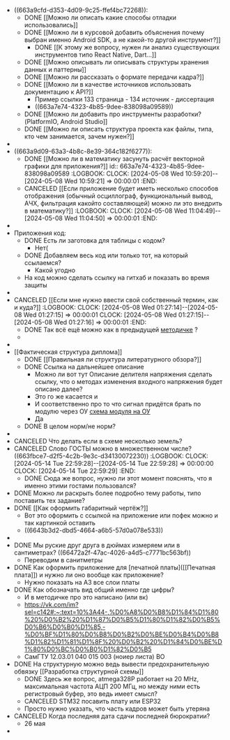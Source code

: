 - ((663a9cfd-d353-4d09-9c25-ffef4bc72268)):
	- DONE [[Можно ли описать какие способы отладки использовались]]
	- DONE [[Можно ли в курсовой добавить объяснения почему выбран именно Android SDK, а не какой-то другой инструмент?]]
		- DONE [[К этому же вопросу, нужен ли анализ существующих инструментов типо React Native, Dart...]]
	- DONE [[Можно описывать ли описывать структуры хранения данных и паттерны]]
	- DONE [[Можно ли рассказать о формате передачи кадра?]]
	- DONE [[Можно ли в качестве источников использовать документацию к API?]]
		- Пример ссылки 133 страница - 134 источник - диссертация
		- ((663a7e74-4323-4b85-9dee-838098a09589))
	- DONE [[Можно ли добавить про инструменты разработки? (PlatformIO, Android Studio]]
	- DONE [[Можно ли описать структура проекта как файлы, типа, кто чем занимается, зачем нужен?]]
-
- ((663a9d09-63a3-4b8c-8e39-364c182f6277)):
	- DONE [[Можно ли в математику засунуть расчёт векторной графики для приложения?]]
	  id:: 663a7e74-4323-4b85-9dee-838098a09589
	  :LOGBOOK:
	  CLOCK: [2024-05-08 Wed 10:59:20]--[2024-05-08 Wed 10:59:21] =>  00:00:01
	  :END:
	- CANCELED [[Если приложение будет иметь несколько способов отображения (обычный осциллограф, функциональный вывод, АЧХ, фильтрация какойто составляющей) можно ли это внедрить в математику?]]
	  :LOGBOOK:
	  CLOCK: [2024-05-08 Wed 11:04:49]--[2024-05-08 Wed 11:04:50] =>  00:00:01
	  :END:
-
- Приложения код:
	- DONE Есть ли заготовка для таблицы с кодом?
		- Нет(
	- DONE Добавляем весь код или только тот, на который ссылаемся?
		- Какой угодно
	- На код можно сделать ссылку на гитхаб и показать во время защиты
-
- CANCELED [[Если мне нужно ввести свой собственный термин, как и куда?]]
  :LOGBOOK:
  CLOCK: [2024-05-08 Wed 01:27:14]--[2024-05-08 Wed 01:27:15] =>  00:00:01
  CLOCK: [2024-05-08 Wed 01:27:15]--[2024-05-08 Wed 01:27:16] =>  00:00:01
  :END:
	- DONE Так всё ещё можно как в предыдущей [методичке]([[Методичка]]) ?
	-
-
- [[Фактическая структура диплома]]
	- DONE [[Правильная ли структура литературного обзора?]]
	- DONE Ссылка на дальнейшее описание
		- Можно ли вот тут Описание делителя напряжения сделать ссылку, что о методах изменения входного напряжения будет описано далее?
		- Это го же касается  и
		- И соответственно про то что сигнал придётся брать по модулю через ОУ [схема модуля на ОУ](https://habr.com/ru/companies/ruvds/articles/652325/#:~:text=%D0%9D%D0%B0%D1%85%D0%BE%D0%B6%D0%B4%D0%B5%D0%BD%D0%B8%D0%B5%20%D0%B0%D0%B1%D1%81%D0%BE%D0%BB%D1%8E%D1%82%D0%BD%D0%BE%D0%B3%D0%BE%20%D0%B7%D0%BD%D0%B0%D1%87%D0%B5%D0%BD%D0%B8%D1%8F%20%D0%BD%D0%B0%D0%BF%D1%80%D1%8F%D0%B6%D0%B5%D0%BD%D0%B8%D1%8F%20%D1%81%D0%B8%D0%B3%D0%BD%D0%B0%D0%BB%D0%B0)
		- Да
	- DONE В целом норм/не норм?
-
- CANCELED Что делать если в схеме несколько земель?
- CANCELED Слово ГОСТЫ можно в множественном числе? ((663fbce7-d2f5-4c2b-9e3c-d34130072230))
  :LOGBOOK:
  CLOCK: [2024-05-14 Tue 22:59:28]--[2024-05-14 Tue 22:59:28] =>  00:00:00
  CLOCK: [2024-05-14 Tue 22:59:29]
  :END:
	- DONE Сюда же вопрос, нужно ли этот момент пояснять, что я именно этими гостами пользовался?
- DONE Можно ли раскрыть более подробно тему работы, типо поставить тех задание?
- DONE [[Как оформить габаритный чертёж?]]
	- Вот это оформить с ссылкой на приложение или пофек можно и так картинкой оставить
	- ((6643b3d2-dbd5-4664-a6b5-57d0a078e533))
-
- DONE Мы руские друг друга в дюймах измеряем или в сантиметрах? ((66472a2f-47ac-4026-a4d5-c7771bc563bf))
	- Переводим в санитметры
- DONE Как оформить приложение для [печатной платы]([[Печатная плата]]) и нужно ли оно вообще как приложение?
	- Нужно показать на А3 все слои платы
- DONE Как обозначать вид общий именно где цифры?
	- И в методичке про это написано (или вк)
	- https://vk.com/im?sel=c142#:~:text=10%3A44-,%D0%A8%D0%B8%D1%84%D1%80%20%D0%B2%20%D1%87%D0%B5%D1%80%D1%82%D0%B5%D0%B6%D0%B0%D1%85,-%D0%BF%D1%80%D0%B8%D0%B2%D0%BE%D0%B4%D0%B8%D1%82%D1%81%D1%8F%20%D0%B2%20%D1%84%D0%BE%D1%80%D0%BC%D0%B0%D1%82%D0%B5
	- СамГТУ 12.03.01 040 015 003 (ноиер листа) ВО
- DONE На структурную можно ведь вывести предохранительную обвязку [[Разработка структурной схемы]]
	- DONE Здесь же вопрос, atmega328P работает на 20 MHz, максимальная частота АЦП 200 МГц, но между ними есть регистровый буфер, это ведь имеет смысл?
	- CANCELED STM32 посавить плату или ESP32
	- Просто нужно указать, что часть кадров может быть утеряна
- CANCELED Когда последняя дата сдачи последней бюрократии?
	- 26 мая
-